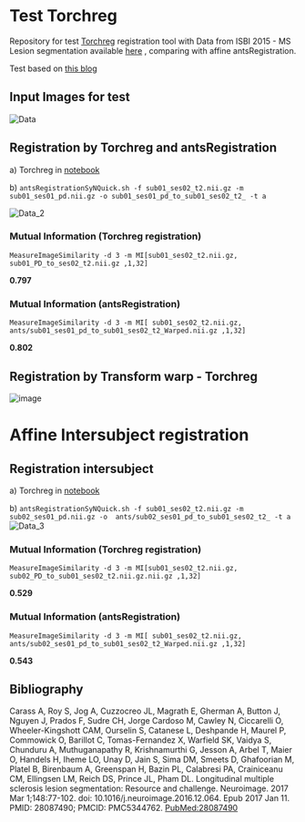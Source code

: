 # Test Torchreg 
Repository for test [Torchreg](https://github.com/codingfisch/torchreg) registration tool with Data from ISBI 2015 - MS Lesion segmentation available [here](https://smart-stats-tools.org/lesion-challenge-2015)  , comparing with affine antsRegistration.

Test based on [this blog](https://codingfisch.github.io/2023/08/09/affine-registration-in-12-lines-of-code.html)


## Input Images for test
![Data](https://github.com/Nilser3/Test_Torchreg/assets/77469192/723f5d76-08e1-48fc-aa41-995c6ff40d72)
## Registration by Torchreg and antsRegistration
a) Torchreg in [notebook](https://github.com/Nilser3/Test_Torchreg/blob/main/code/torchreg_MRI.ipynb)

b) `antsRegistrationSyNQuick.sh -f sub01_ses02_t2.nii.gz -m sub01_ses01_pd.nii.gz -o sub01_ses01_pd_to_sub01_ses02_t2_ -t a`

![Data_2](https://github.com/Nilser3/Test_Torchreg/assets/77469192/5cbb6947-bdc1-4394-b4c9-cb8652e139a2)

### Mutual Information (Torchreg registration)
`MeasureImageSimilarity -d 3 -m MI[sub01_ses02_t2.nii.gz, sub01_PD_to_ses02_t2.nii.gz ,1,32]`

**0.797**
### Mutual Information (antsRegistration)
`MeasureImageSimilarity -d 3 -m MI[ sub01_ses02_t2.nii.gz, ants/sub01_ses01_pd_to_sub01_ses02_t2_Warped.nii.gz ,1,32]`

**0.802**
 
## Registration by Transform warp  - Torchreg 
![image](https://github.com/Nilser3/Test_Torchreg/assets/77469192/9b772b65-b919-43fc-981c-eda8ad6897ff)

# Affine Intersubject registration
## Registration intersubject
a) Torchreg in [notebook](https://github.com/Nilser3/Test_Torchreg/blob/main/code/torchreg_MRI.ipynb)

b) `antsRegistrationSyNQuick.sh -f sub01_ses02_t2.nii.gz -m sub02_ses01_pd.nii.gz -o  ants/sub02_ses01_pd_to_sub01_ses02_t2_ -t a`
![Data_3](https://github.com/Nilser3/Test_Torchreg/assets/77469192/df8d49da-c275-431a-9cf7-d5c1ab9e2700)



### Mutual Information (Torchreg registration)
`MeasureImageSimilarity -d 3 -m MI[sub01_ses02_t2.nii.gz, sub02_PD_to_sub01_ses02_t2.nii.gz.nii.gz ,1,32]`

**0.529**
### Mutual Information (antsRegistration)
`MeasureImageSimilarity -d 3 -m MI[ sub01_ses02_t2.nii.gz, ants/sub02_ses01_pd_to_sub01_ses02_t2_Warped.nii.gz ,1,32]`

**0.543**


## Bibliography

Carass A, Roy S, Jog A, Cuzzocreo JL, Magrath E, Gherman A, Button J, Nguyen J, Prados F, Sudre CH, Jorge Cardoso M, Cawley N, Ciccarelli O, Wheeler-Kingshott CAM, Ourselin S, Catanese L, Deshpande H, Maurel P, Commowick O, Barillot C, Tomas-Fernandez X, Warfield SK, Vaidya S, Chunduru A, Muthuganapathy R, Krishnamurthi G, Jesson A, Arbel T, Maier O, Handels H, Iheme LO, Unay D, Jain S, Sima DM, Smeets D, Ghafoorian M, Platel B, Birenbaum A, Greenspan H, Bazin PL, Calabresi PA, Crainiceanu CM, Ellingsen LM, Reich DS, Prince JL, Pham DL. Longitudinal multiple sclerosis lesion segmentation: Resource and challenge. Neuroimage. 2017 Mar 1;148:77-102. doi: 10.1016/j.neuroimage.2016.12.064. Epub 2017 Jan 11. PMID: 28087490; PMCID: PMC5344762. [PubMed:28087490](https://pubmed.ncbi.nlm.nih.gov/28087490/)
